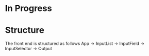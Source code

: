 # In Progress

# Structure
The front end is structured as follows
App -> InputList -> InputField
                 -> InputSelector
    -> Output